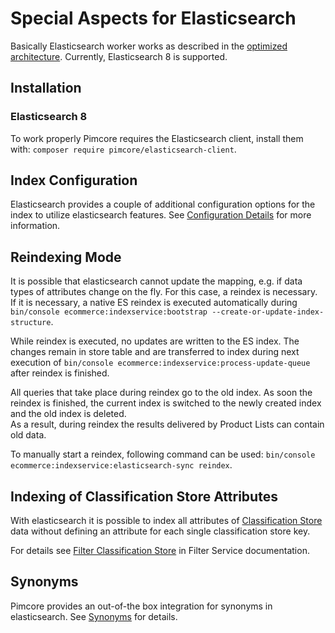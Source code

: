 # Special Aspects for Elasticsearch
Basically Elasticsearch worker works as described in the [optimized architecture](../README.md). 
Currently, Elasticsearch 8 is supported. 

## Installation

### Elasticsearch 8
To work properly Pimcore requires the Elasticsearch client, install them with: `composer require pimcore/elasticsearch-client`.

## Index Configuration
Elasticsearch provides a couple of additional configuration options for the index to utilize elasticsearch features. 
See [Configuration Details](01_Configuration_Details.md) for more information. 

## Reindexing Mode
It is possible that elasticsearch cannot update the mapping, e.g. if data types of attributes change on the fly. 
For this case, a reindex is necessary. If it is necessary, a native ES reindex is executed automatically during
`bin/console ecommerce:indexservice:bootstrap --create-or-update-index-structure`.

While reindex is executed, no updates are written to the ES index. The changes remain in store table and are transferred
to index during next execution of `bin/console ecommerce:indexservice:process-update-queue` after reindex is finished. 

All queries that take place during reindex go to the old index. As soon the reindex is finished, the current index is switched 
to the newly created index and the old index is deleted.  
As a result, during reindex the results delivered by Product Lists can contain old data. 

To manually start a reindex, following command can be used: `bin/console ecommerce:indexservice:elasticsearch-sync reindex`. 

## Indexing of Classification Store Attributes

With elasticsearch it is possible to index all attributes of [Classification Store](https://github.com/pimcore/pimcore/tree/11.x/doc/05_Objects/01_Object_Classes/01_Data_Types/15_Classification_Store.md) 
data without defining an attribute for each single classification store key.   

For details see [Filter Classification Store](../../../07_Filter_Service/03_Elastic_Search/01_Filter_Classification_Store.md) 
in Filter Service documentation. 

## Synonyms 
Pimcore provides an out-of-the box integration for synonyms in elasticsearch. 
See [Synonyms](./02_Synonyms.md) for details. 